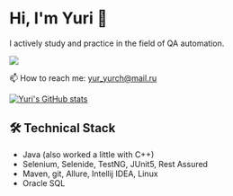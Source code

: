 # Hi, I'm Yuri 👋
I actively study and practice in the field of QA automation.

<p>
   <a href="https://t.me/Achitheus">
       <img src="https://img.shields.io/badge/Telegram-2CA5E0?style=for-the-badge&logo=telegram&logoColor=white"/>
   </a>
</p>
<p>
   📫 How to reach me: <a href='mailto:yur_yurch@mail.ru'>yur_yurch@mail.ru</a>
</p>


[![Yuri's GitHub stats](https://github-readme-stats.vercel.app/api?username=Achitheus&show_icons=true&include_all_commits=true&count_private=true)](https://github.com/anuraghazra/github-readme-stats)


## 🛠 Technical Stack
*   Java (also worked a little with C++)
*   Selenium, Selenide, TestNG, JUnit5, Rest Assured
*   Maven, git, Allure, Intellij IDEA, Linux
*   Oracle SQL

